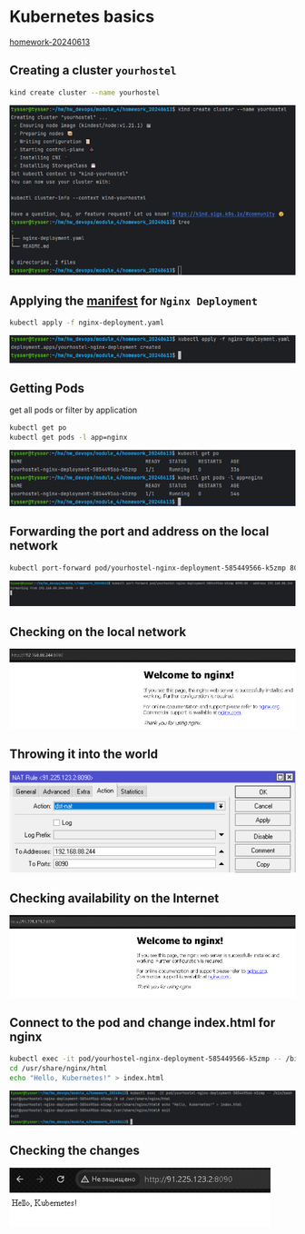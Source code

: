 # Kubernetes basics

 [homework-20240613](https://gitlab.com/dan-it/groups/devops2/homework/-/blob/main/homework-20240613.md)

## Creating a cluster `yourhostel`
```bash
kind create cluster --name yourhostel
```
![hw_kub_1 (1).jpg](screenshots%2Fhw_kub_1%20%281%29.jpg)

## Applying the [manifest](https://github.com/yourhostel/hw_devops/blob/main/module_4/homework_20240613/nginx-deployment.yaml) for `Nginx Deployment`
```bash
kubectl apply -f nginx-deployment.yaml
```
![hw_kub_1 (2).jpg](screenshots%2Fhw_kub_1%20%282%29.jpg)

## Getting Pods
get all pods or filter by application
```bash
kubectl get po
kubectl get pods -l app=nginx
```
![hw_kub_1 (3).jpg](screenshots%2Fhw_kub_1%20%283%29.jpg)

## Forwarding the port and address on the local network
```bash
kubectl port-forward pod/yourhostel-nginx-deployment-585449566-k5zmp 8090:80 --address 192.168.88.244
```
![hw_kub_1 (4).jpg](screenshots%2Fhw_kub_1%20%284%29.jpg)

## Сhecking on the local network
![hw_kub_1 (5).jpg](screenshots%2Fhw_kub_1%20%285%29.jpg)

## Throwing it into the world
![hw_kub_1 (6).jpg](screenshots%2Fhw_kub_1%20%286%29.jpg)

## Сhecking availability on the Internet
![hw_kub_1 (7).jpg](screenshots%2Fhw_kub_1%20%287%29.jpg)

## Connect to the pod and change index.html for nginx
```bash
kubectl exec -it pod/yourhostel-nginx-deployment-585449566-k5zmp -- /bin/bash
cd /usr/share/nginx/html
echo "Hello, Kubernetes!" > index.html
```
![hw_kub_1 (8).jpg](screenshots%2Fhw_kub_1%20%288%29.jpg)

## Checking the changes
![hw_kub_1 (9).jpg](screenshots%2Fhw_kub_1%20%289%29.jpg)